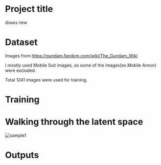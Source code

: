 # Project title
draws new 

# Dataset
Images from https://gundam.fandom.com/wiki/The_Gundam_Wiki

I mostly used Mobile Suit images, so some of the images(ex.Mobile Armor) were excluded. 

Total 1241 images were used for training.

# Training

# Walking through the latent space
![sample1](https://user-images.githubusercontent.com/59949284/103439926-a60a0280-4c84-11eb-8b5e-a14aa55ae2a8.gif)



# Outputs



